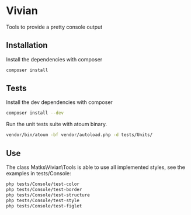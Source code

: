 Vivian
======

Tools to provide a pretty console output

## Installation

Install the dependencies with composer
```bash
composer install
```

## Tests

Install the dev dependencies with composer
```bash
composer install --dev
```

Run the unit tests suite with atoum binary.
```bash
vendor/bin/atoum -bf vendor/autoload.php -d tests/Units/
```

## Use

The class Matks\Vivian\Tools is able to use all implemented styles, see the examples in tests/Console:
```bash
php tests/Console/test-color
php tests/Console/test-border
php tests/Console/test-structure
php tests/Console/test-style
php tests/Console/test-figlet
```